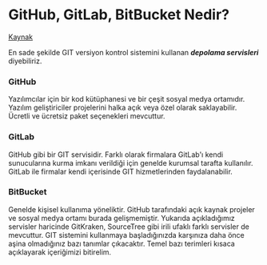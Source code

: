 # GitHub, GitLab, BitBucket Nedir?

[Kaynak](https://www.vargonen.com/blog/gitlab-nedir/)

En sade şekilde GIT versiyon kontrol sistemini kullanan **_depolama servisleri_** diyebiliriz.

### **GitHub**

Yazılımcılar için bir kod kütüphanesi ve bir çeşit sosyal medya ortamıdır.
Yazılım geliştiriciler projelerini halka açık veya özel olarak saklayabilir. Ücretli ve ücretsiz paket seçenekleri mevcuttur.

### **GitLab**

GitHub gibi bir GIT servisidir. Farklı olarak firmalara GitLab'ı kendi sunucularına kurma imkanı verildiği için genelde kurumsal tarafta kullanılır. GitLab ile firmalar kendi içerisinde GIT hizmetlerinden faydalanabilir.

### **BitBucket**

Genelde kişisel kullanıma yöneliktir. GitHub tarafındaki açık kaynak projeler ve sosyal medya ortamı burada gelişmemiştir.
Yukarıda açıkladığımız servisler haricinde GitKraken, SourceTree gibi irili ufaklı farklı servisler de mevcuttur.
GIT sistemini kullanmaya başladığınızda karşınıza daha önce aşina olmadığınız bazı tanımlar çıkacaktır. Temel bazı terimleri kısaca açıklayarak içeriğimizi bitirelim.
